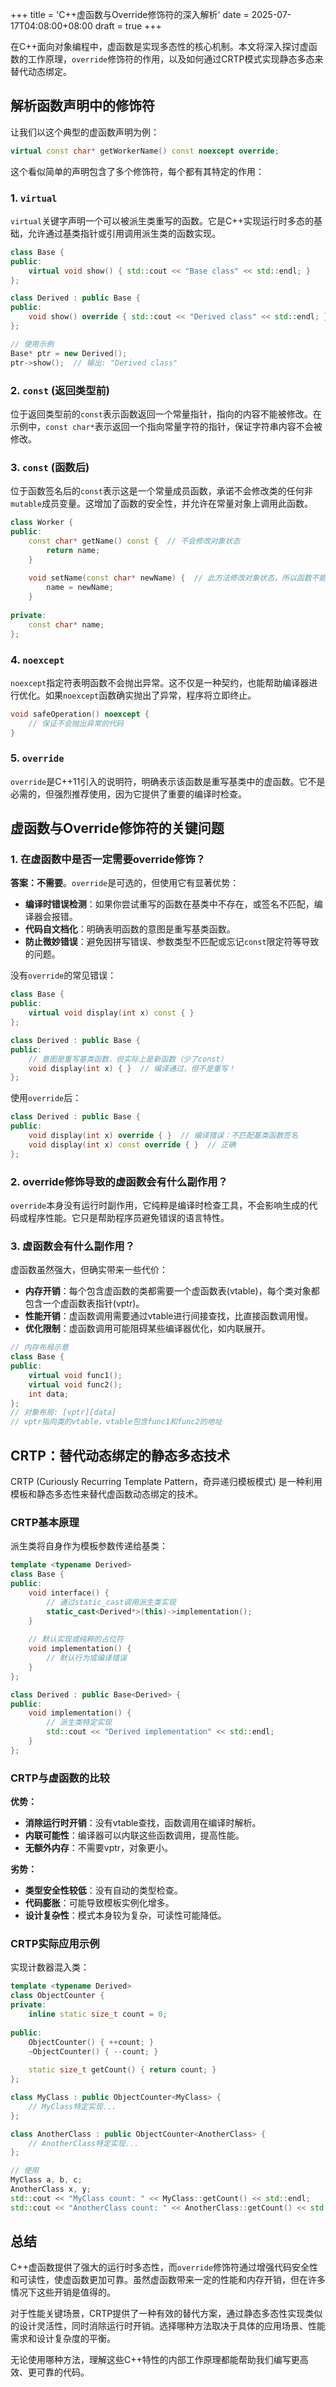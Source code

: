 +++
title = 'C++虚函数与Override修饰符的深入解析'
date = 2025-07-17T04:08:00+08:00
draft = true
+++

在C++面向对象编程中，虚函数是实现多态性的核心机制。本文将深入探讨虚函数的工作原理，`override`修饰符的作用，以及如何通过CRTP模式实现静态多态来替代动态绑定。

## 解析函数声明中的修饰符

让我们以这个典型的虚函数声明为例：

```cpp
virtual const char* getWorkerName() const noexcept override;
```

这个看似简单的声明包含了多个修饰符，每个都有其特定的作用：

### 1. `virtual`

`virtual`关键字声明一个可以被派生类重写的函数。它是C++实现运行时多态的基础，允许通过基类指针或引用调用派生类的函数实现。

```cpp
class Base {
public:
    virtual void show() { std::cout << "Base class" << std::endl; }
};

class Derived : public Base {
public:
    void show() override { std::cout << "Derived class" << std::endl; }
};

// 使用示例
Base* ptr = new Derived();
ptr->show();  // 输出: "Derived class"
```

### 2. `const` (返回类型前)

位于返回类型前的`const`表示函数返回一个常量指针，指向的内容不能被修改。在示例中，`const char*`表示返回一个指向常量字符的指针，保证字符串内容不会被修改。

### 3. `const` (函数后)

位于函数签名后的`const`表示这是一个常量成员函数，承诺不会修改类的任何非`mutable`成员变量。这增加了函数的安全性，并允许在常量对象上调用此函数。

```cpp
class Worker {
public:
    const char* getName() const {  // 不会修改对象状态
        return name;
    }
    
    void setName(const char* newName) {  // 此方法修改对象状态，所以函数不能被声明为const
        name = newName;
    }
    
private:
    const char* name;
};
```

### 4. `noexcept`

`noexcept`指定符表明函数不会抛出异常。这不仅是一种契约，也能帮助编译器进行优化。如果`noexcept`函数确实抛出了异常，程序将立即终止。

```cpp
void safeOperation() noexcept {
    // 保证不会抛出异常的代码
}
```

### 5. `override`

`override`是C++11引入的说明符，明确表示该函数是重写基类中的虚函数。它不是必需的，但强烈推荐使用，因为它提供了重要的编译时检查。

## 虚函数与Override修饰符的关键问题

### 1. 在虚函数中是否一定需要override修饰？

**答案：不需要**。`override`是可选的，但使用它有显著优势：

- **编译时错误检测**：如果你尝试重写的函数在基类中不存在，或签名不匹配，编译器会报错。
- **代码自文档化**：明确表明函数的意图是重写基类函数。
- **防止微妙错误**：避免因拼写错误、参数类型不匹配或忘记`const`限定符等导致的问题。

没有`override`的常见错误：

```cpp
class Base {
public:
    virtual void display(int x) const { }
};

class Derived : public Base {
public:
    // 意图是重写基类函数，但实际上是新函数（少了const）
    void display(int x) { }  // 编译通过，但不是重写！
};
```

使用`override`后：

```cpp
class Derived : public Base {
public:
    void display(int x) override { }  // 编译错误：不匹配基类函数签名
    void display(int x) const override { }  // 正确
};
```

### 2. override修饰导致的虚函数会有什么副作用？

`override`本身没有运行时副作用，它纯粹是编译时检查工具，不会影响生成的代码或程序性能。它只是帮助程序员避免错误的语言特性。

### 3. 虚函数会有什么副作用？

虚函数虽然强大，但确实带来一些代价：

- **内存开销**：每个包含虚函数的类都需要一个虚函数表(vtable)，每个类对象都包含一个虚函数表指针(vptr)。
- **性能开销**：虚函数调用需要通过vtable进行间接查找，比直接函数调用慢。
- **优化限制**：虚函数调用可能阻碍某些编译器优化，如内联展开。

```cpp
// 内存布局示意
class Base {
public:
    virtual void func1();
    virtual void func2();
    int data;
};
// 对象布局: [vptr][data]
// vptr指向类的vtable，vtable包含func1和func2的地址
```

## CRTP：替代动态绑定的静态多态技术

CRTP (Curiously Recurring Template Pattern，奇异递归模板模式) 是一种利用模板和静态多态性来替代虚函数动态绑定的技术。

### CRTP基本原理

派生类将自身作为模板参数传递给基类：

```cpp
template <typename Derived>
class Base {
public:
    void interface() {
        // 通过static_cast调用派生类实现
        static_cast<Derived*>(this)->implementation();
    }
    
    // 默认实现或纯粹的占位符
    void implementation() {
        // 默认行为或编译错误
    }
};

class Derived : public Base<Derived> {
public:
    void implementation() {
        // 派生类特定实现
        std::cout << "Derived implementation" << std::endl;
    }
};
```

### CRTP与虚函数的比较

**优势：**
- **消除运行时开销**：没有vtable查找，函数调用在编译时解析。
- **内联可能性**：编译器可以内联这些函数调用，提高性能。
- **无额外内存**：不需要vptr，对象更小。

**劣势：**
- **类型安全性较低**：没有自动的类型检查。
- **代码膨胀**：可能导致模板实例化增多。
- **设计复杂性**：模式本身较为复杂，可读性可能降低。

### CRTP实际应用示例

实现计数器混入类：

```cpp
template <typename Derived>
class ObjectCounter {
private:
    inline static size_t count = 0;
    
public:
    ObjectCounter() { ++count; }
    ~ObjectCounter() { --count; }
    
    static size_t getCount() { return count; }
};

class MyClass : public ObjectCounter<MyClass> {
    // MyClass特定实现...
};

class AnotherClass : public ObjectCounter<AnotherClass> {
    // AnotherClass特定实现...
};

// 使用
MyClass a, b, c;
AnotherClass x, y;
std::cout << "MyClass count: " << MyClass::getCount() << std::endl;       // 输出: 3
std::cout << "AnotherClass count: " << AnotherClass::getCount() << std::endl; // 输出: 2
```

## 总结

C++虚函数提供了强大的运行时多态性，而`override`修饰符通过增强代码安全性和可读性，使虚函数更加可靠。虽然虚函数带来一定的性能和内存开销，但在许多情况下这些开销是值得的。

对于性能关键场景，CRTP提供了一种有效的替代方案，通过静态多态性实现类似的设计灵活性，同时消除运行时开销。选择哪种方法取决于具体的应用场景、性能需求和设计复杂度的平衡。

无论使用哪种方法，理解这些C++特性的内部工作原理都能帮助我们编写更高效、更可靠的代码。